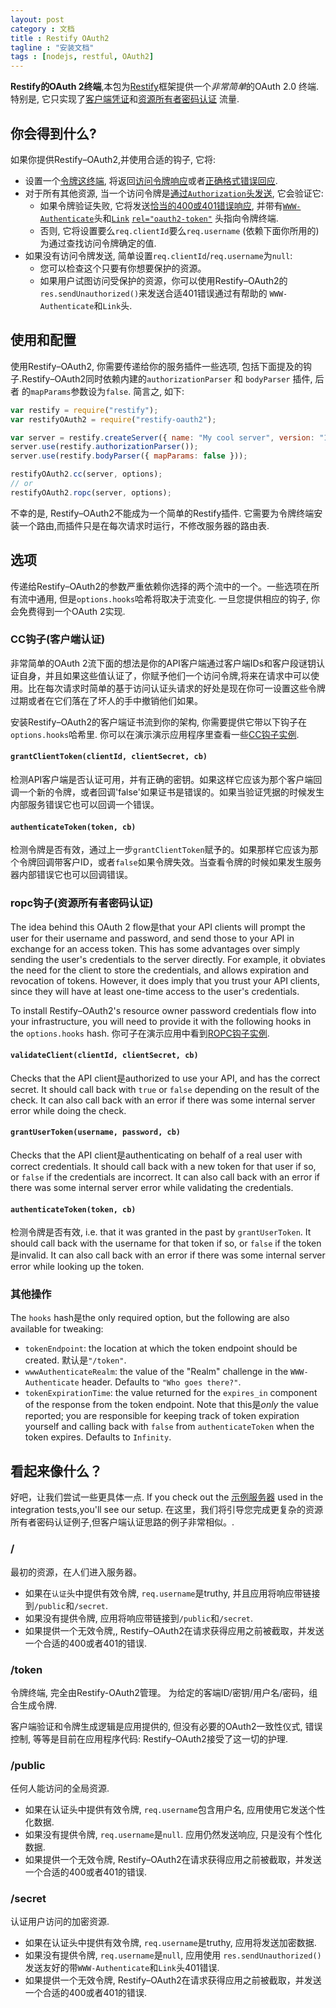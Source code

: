 ```yaml
---
layout: post
category : 文档
title : Restify OAuth2
tagline : "安装文档"
tags : [nodejs, restful, OAuth2]
---
```


__Restify的OAuth 2终端__,本包为[Restify][]框架提供一个*非常简单*的OAuth 2.0 终端. 特别是, 它只实现了[客户端凭证][cc]和[资源所有者密码认证][ropc] 流量.

## 你会得到什么?

如果你提供Restify–OAuth2,并使用合适的钩子, 它将:

* 设置一个[令牌这终端][token endpoint], 将返回[访问令牌响应][token-endpoint-success]或者[正确格式错误回应][token-endpoint-error].
* 对于所有其他资源, 当一个访问令牌是[通过`Authorization`头发送][send-token], 它会验证它:
  * 如果令牌验证失败, 它将发送[恰当的400或401错误响应][token-usage-error], 并带有[`WWW-Authenticate`][www-authenticate]头和[`Link`][web-linking] [`rel="oauth2-token"`][oauth2-token-rel]
    头指向令牌终端.
  * 否则, 它将设置要么`req.clientId`要么`req.username` (依赖下面你所用的)为通过查找访问令牌确定的值.
* 如果没有访问令牌发送, 简单设置`req.clientId`/`req.username`为`null`:
  * 您可以检查这个只要有你想要保护的资源。
  * 如果用户试图访问受保护的资源，你可以使用Restify–OAuth2的`res.sendUnauthorized()`来发送合适401错误通过有帮助的 `WWW-Authenticate`和`Link`头.

## 使用和配置

使用Restify–OAuth2, 你需要传递给你的服务插件一些选项, 包括下面提及的钩子.Restify–OAuth2同时依赖内建的`authorizationParser` 和 `bodyParser` 插件, 后者 的`mapParams`参数设为`false`. 简言之, 如下:

```js
var restify = require("restify");
var restifyOAuth2 = require("restify-oauth2");

var server = restify.createServer({ name: "My cool server", version: "1.0.0" });
server.use(restify.authorizationParser());
server.use(restify.bodyParser({ mapParams: false }));

restifyOAuth2.cc(server, options);
// or
restifyOAuth2.ropc(server, options);
```

不幸的是, Restify–OAuth2不能成为一个简单的Restify插件. 它需要为令牌终端安装一个路由,而插件只是在每次请求时运行，不修改服务器的路由表.

## 选项

传递给Restify–OAuth2的参数严重依赖你选择的两个流中的一个。一些选项在所有流中通用, 但是`options.hooks`哈希将取决于流变化. 一旦您提供相应的钩子, 你会免费得到一个OAuth 2实现.

### CC钩子(客户端认证)

非常简单的OAuth 2流下面的想法是你的API客户端通过客户端IDs和客户段谜钥认证自身，并且如果这些值认证了，你赋予他们一个访问令牌,将来在请求中可以使用。比在每次请求时简单的基于访问认证头请求的好处是现在你可一设置这些令牌过期或者在它们落在了坏人的手中撤销他们如果。

安装Restify–OAuth2的客户端证书流到你的架构, 你需要提供它带以下钩子在`options.hooks`哈希里. 你可以在演示演示应用程序里查看一些[CC钩子实例][example CC hooks].

#### `grantClientToken(clientId, clientSecret, cb)`

检测API客户端是否认证可用，并有正确的密钥。如果这样它应该为那个客户端回调一个新的令牌，或者回调'false'如果证书是错误的。如果当验证凭据的时候发生内部服务错误它也可以回调一个错误。

#### `authenticateToken(token, cb)`

检测令牌是否有效，通过上一步`grantClientToken`赋予的。如果那样它应该为那个令牌回调带客户ID，或者`false`如果令牌失效。当查看令牌的时候如果发生服务器内部错误它也可以回调错误。

### ropc钩子(资源所有者密码认证)

The idea behind this OAuth 2 flow是that your API clients will prompt the user for their username and password, and send those to your API in exchange for an access token. This has some advantages over simply sending the user's credentials to the server directly. For example, it obviates the need for the client to store the credentials, and allows expiration and revocation of tokens. However, it does imply that you trust your API clients, since they will have at least one-time access to the user's credentials.

To install Restify–OAuth2's resource owner password credentials flow into your infrastructure, you will need to provide it with the following hooks in the `options.hooks` hash. 你可子在演示应用中看到[ROPC钩子实例][example ROPC hooks].

#### `validateClient(clientId, clientSecret, cb)`

Checks that the API client是authorized to use your API, and has the correct secret. It should call back with `true` or `false` depending on the result of the check. It can also call back with an error if there was some internal server error while doing the check.

#### `grantUserToken(username, password, cb)`

Checks that the API client是authenticating on behalf of a real user with correct credentials. It should call back with a new token for that user if so, or `false` if the credentials are incorrect. It can also call back with an error if there was some internal server error while validating the credentials.

#### `authenticateToken(token, cb)`

检测令牌是否有效, i.e. that it was granted in the past by `grantUserToken`. It should call back with the
username for that token if so, or `false` if the token是invalid. It can also call back with an error if there was some internal server error while looking up the token.

### 其他操作

The `hooks` hash是the only required option, but the following are also available for tweaking:

* `tokenEndpoint`: the location at which the token endpoint should be created. 默认是`"/token"`.
* `wwwAuthenticateRealm`: the value of the "Realm" challenge in the `WWW-Authenticate` header. Defaults to `"Who goes there?"`.
* `tokenExpirationTime`: the value returned for the `expires_in` component of the response from the token endpoint. Note that this是*only* the value reported; you are responsible for keeping track of token expiration yourself and calling back with `false` from `authenticateToken` when the token expires. Defaults to `Infinity`.

## 看起来像什么？

好吧，让我们尝试一些更具体一点. If you check out the [示例服务器][example servers] used in the integration tests,you'll see our setup. 在这里，我们将引导您完成更复杂的资源所有者密码认证例子,但客户端认证思路的例子非常相似。.

### /

最初的资源，在人们进入服务器。

* 如果在`认证`头中提供有效令牌, `req.username`是truthy, 并且应用将响应带链接到`/public`和`/secret`.
* 如果没有提供令牌, 应用将响应带链接到`/public`和`/secret`.
* 如果提供一个无效令牌,, Restify–OAuth2在请求获得应用之前被截取，并发送一个合适的400或者401的错误.

### /token

令牌终端, 完全由Restify-OAuth2管理。 为给定的客端ID/密钥/用户名/密码，组合生成令牌.

客户端验证和令牌生成逻辑是应用提供的, 但没有必要的OAuth2一致性仪式, 错误控制, 等等是目前在应用程序代码: Restify–OAuth2接受了这一切的护理.

### /public

任何人能访问的全局资源.

* 如果在认证头中提供有效令牌, `req.username`包含用户名, 应用使用它发送个性化数据.
* 如果没有提供令牌, `req.username`是`null`. 应用仍然发送响应, 只是没有个性化数据.
* 如果提供一个无效令牌, Restify–OAuth2在请求获得应用之前被截取，并发送一个合适的400或者401的错误.

### /secret

认证用户访问的加密资源.

* 如果在认证头中提供有效令牌, `req.username`是truthy, 应用将发送加密数据.
* 如果没有提供令牌, `req.username`是`null`, 应用使用 `res.sendUnauthorized()`发送友好的带`WWW-Authenticate`和`Link`头401错误.
* 如果提供一个无效令牌, Restify–OAuth2在请求获得应用之前被截取，并发送一个合适的400或者401的错误.

[Restify]: http://mcavage.github.com/node-restify/
[cc]: http://tools.ietf.org/html/rfc6749#section-1.3.4
[ropc]: http://tools.ietf.org/html/rfc6749#section-1.3.3
[token endpoint]: http://tools.ietf.org/html/rfc6749#section-3.2
[token-endpoint-success]: http://tools.ietf.org/html/rfc6749#section-5.1
[token-endpoint-error]: http://tools.ietf.org/html/rfc6749#section-5.2
[send-token]: http://tools.ietf.org/html/rfc6750#section-2.1
[token-usage-error]: http://tools.ietf.org/html/rfc6750#section-3.1
[oauth2-token-rel]: http://tools.ietf.org/html/draft-wmills-oauth-lrdd-07#section-3.2
[web-linking]: http://tools.ietf.org/html/rfc5988
[www-authenticate]: http://tools.ietf.org/html/rfc2617#section-3.2.1
[example ROPC hooks]: https://github.com/nodrest/restify-oauth2/blob/master/examples/ropc/hooks.js
[example CC hooks]: https://github.com/nodrest/restify-oauth2/blob/master/examples/cc/hooks.js
[example servers]: https://github.com/nodrest/restify-oauth2/tree/master/examples


